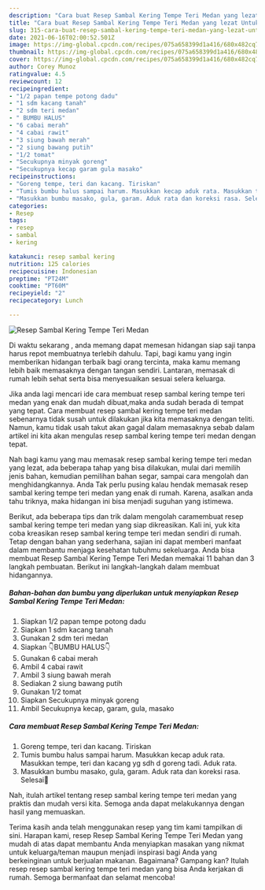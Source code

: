 ```yaml
---
description: "Cara buat Resep Sambal Kering Tempe Teri Medan yang lezat Untuk Jualan"
title: "Cara buat Resep Sambal Kering Tempe Teri Medan yang lezat Untuk Jualan"
slug: 315-cara-buat-resep-sambal-kering-tempe-teri-medan-yang-lezat-untuk-jualan
date: 2021-06-16T02:00:52.501Z
image: https://img-global.cpcdn.com/recipes/075a658399d1a416/680x482cq70/resep-sambal-kering-tempe-teri-medan-foto-resep-utama.jpg
thumbnail: https://img-global.cpcdn.com/recipes/075a658399d1a416/680x482cq70/resep-sambal-kering-tempe-teri-medan-foto-resep-utama.jpg
cover: https://img-global.cpcdn.com/recipes/075a658399d1a416/680x482cq70/resep-sambal-kering-tempe-teri-medan-foto-resep-utama.jpg
author: Corey Munoz
ratingvalue: 4.5
reviewcount: 12
recipeingredient:
- "1/2 papan tempe potong dadu"
- "1 sdm kacang tanah"
- "2 sdm teri medan"
- " BUMBU HALUS"
- "6 cabai merah"
- "4 cabai rawit"
- "3 siung bawah merah"
- "2 siung bawang putih"
- "1/2 tomat"
- "Secukupnya minyak goreng"
- "Secukupnya kecap garam gula masako"
recipeinstructions:
- "Goreng tempe, teri dan kacang. Tiriskan"
- "Tumis bumbu halus sampai harum. Masukkan kecap aduk rata. Masukkan tempe, teri dan kacang yg sdh d goreng tadi. Aduk rata."
- "Masukkan bumbu masako, gula, garam. Aduk rata dan koreksi rasa. Selesai🖤"
categories:
- Resep
tags:
- resep
- sambal
- kering

katakunci: resep sambal kering 
nutrition: 125 calories
recipecuisine: Indonesian
preptime: "PT24M"
cooktime: "PT60M"
recipeyield: "2"
recipecategory: Lunch

---
```



![Resep Sambal Kering Tempe Teri Medan](https://img-global.cpcdn.com/recipes/075a658399d1a416/680x482cq70/resep-sambal-kering-tempe-teri-medan-foto-resep-utama.jpg)

Di waktu  sekarang , anda memang dapat memesan hidangan siap saji tanpa harus repot membuatnya terlebih dahulu. Tapi, bagi kamu yang ingin memberikan hidangan terbaik bagi orang tercinta, maka kamu memang lebih baik memasaknya dengan tangan sendiri. Lantaran, memasak di rumah lebih sehat serta bisa menyesuaikan sesuai selera keluarga.

Jika anda lagi mencari ide cara membuat resep sambal kering tempe teri medan yang enak dan mudah dibuat,maka anda sudah berada di tempat yang tepat. Cara membuat resep sambal kering tempe teri medan  sebenarnya tidak susah untuk dilakukan jika kita memasaknya dengan teliti. Namun, kamu tidak usah takut akan gagal dalam memasaknya 
sebab dalam artikel ini kita akan mengulas resep sambal kering tempe teri medan dengan tepat.  



Nah bagi kamu yang mau memasak resep sambal kering tempe teri medan yang lezat, ada beberapa tahap yang bisa dilakukan, mulai dari memilih jenis bahan, kemudian pemilihan bahan segar, sampai cara mengolah dan menghidangkannya. Anda Tak perlu pusing kalau hendak memasak resep sambal kering tempe teri medan yang enak di rumah. Karena, asalkan anda  tahu triknya, maka hidangan ini bisa menjadi suguhan yang istimewa.

Berikut, ada beberapa tips dan trik dalam mengolah caramembuat resep sambal kering tempe teri medan yang siap dikreasikan. Kali ini, yuk kita coba kreasikan resep sambal kering tempe teri medan sendiri di rumah. Tetap dengan bahan yang sederhana, sajian ini dapat memberi manfaat dalam membantu menjaga kesehatan tubuhmu sekeluarga. Anda bisa membuat Resep Sambal Kering Tempe Teri Medan memakai 11 bahan dan 3 langkah pembuatan. Berikut ini langkah-langkah dalam membuat hidangannya.

<!--inarticleads1-->

##### Bahan-bahan dan bumbu yang diperlukan untuk menyiapkan Resep Sambal Kering Tempe Teri Medan:

1. Siapkan 1/2 papan tempe potong dadu
1. Siapkan 1 sdm kacang tanah
1. Gunakan 2 sdm teri medan
1. Siapkan  👇BUMBU HALUS👇
1. Gunakan 6 cabai merah
1. Ambil 4 cabai rawit
1. Ambil 3 siung bawah merah
1. Sediakan 2 siung bawang putih
1. Gunakan 1/2 tomat
1. Siapkan Secukupnya minyak goreng
1. Ambil Secukupnya kecap, garam, gula, masako




<!--inarticleads2-->

##### Cara membuat Resep Sambal Kering Tempe Teri Medan:

1. Goreng tempe, teri dan kacang. Tiriskan
1. Tumis bumbu halus sampai harum. Masukkan kecap aduk rata. Masukkan tempe, teri dan kacang yg sdh d goreng tadi. Aduk rata.
1. Masukkan bumbu masako, gula, garam. Aduk rata dan koreksi rasa. Selesai🖤




Nah, itulah artikel tentang  resep sambal kering tempe teri medan  yang praktis dan mudah versi kita. Semoga anda dapat melakukannya dengan hasil yang memuaskan. 

Terima kasih anda telah menggunakan resep yang tim kami tampilkan di sini. Harapan kami, resep  Resep Sambal Kering Tempe Teri Medan yang mudah di atas dapat membantu Anda menyiapkan masakan yang nikmat untuk keluarga/teman maupun menjadi inspirasi bagi Anda yang berkeinginan untuk berjualan makanan. Bagaimana? Gampang kan? Itulah resep resep sambal kering tempe teri medan yang bisa Anda kerjakan di rumah. Semoga bermanfaat dan selamat mencoba!

